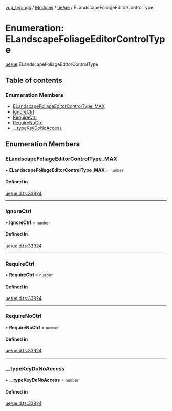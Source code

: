 [yug_typings](../README.md) / [Modules](../modules.md) / [ue/ue](../modules/ue_ue.md) / ELandscapeFoliageEditorControlType

# Enumeration: ELandscapeFoliageEditorControlType

[ue/ue](../modules/ue_ue.md).ELandscapeFoliageEditorControlType

## Table of contents

### Enumeration Members

- [ELandscapeFoliageEditorControlType\_MAX](ue_ue.ELandscapeFoliageEditorControlType.md#elandscapefoliageeditorcontroltype_max)
- [IgnoreCtrl](ue_ue.ELandscapeFoliageEditorControlType.md#ignorectrl)
- [RequireCtrl](ue_ue.ELandscapeFoliageEditorControlType.md#requirectrl)
- [RequireNoCtrl](ue_ue.ELandscapeFoliageEditorControlType.md#requirenoctrl)
- [\_\_typeKeyDoNoAccess](ue_ue.ELandscapeFoliageEditorControlType.md#__typekeydonoaccess)

## Enumeration Members

### ELandscapeFoliageEditorControlType\_MAX

• **ELandscapeFoliageEditorControlType\_MAX** = `number`

#### Defined in

[ue/ue.d.ts:33924](https://github.com/YugMetaverse/yug_typings/blob/25cad34/ue/ue.d.ts#L33924)

___

### IgnoreCtrl

• **IgnoreCtrl** = `number`

#### Defined in

[ue/ue.d.ts:33924](https://github.com/YugMetaverse/yug_typings/blob/25cad34/ue/ue.d.ts#L33924)

___

### RequireCtrl

• **RequireCtrl** = `number`

#### Defined in

[ue/ue.d.ts:33924](https://github.com/YugMetaverse/yug_typings/blob/25cad34/ue/ue.d.ts#L33924)

___

### RequireNoCtrl

• **RequireNoCtrl** = `number`

#### Defined in

[ue/ue.d.ts:33924](https://github.com/YugMetaverse/yug_typings/blob/25cad34/ue/ue.d.ts#L33924)

___

### \_\_typeKeyDoNoAccess

• **\_\_typeKeyDoNoAccess** = `number`

#### Defined in

[ue/ue.d.ts:33924](https://github.com/YugMetaverse/yug_typings/blob/25cad34/ue/ue.d.ts#L33924)
